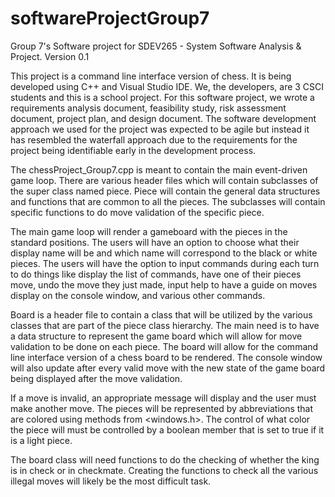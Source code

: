 # softwareProjectGroup7
Group 7's Software project for SDEV265 - System Software Analysis &amp; Project.
Version 0.1

This project is a command line interface version of chess.
It is being developed using C++ and Visual Studio IDE.
We, the developers, are 3 CSCI students and this is a school project.
For this software project, we wrote a requirements analysis document, feasibility study,
risk assessment document, project plan, and design document.
The software development approach we used for the project was expected to be agile but instead 
it has resembled the waterfall approach due to the requirements for the project 
being identifiable early in the development process. 

The chessProject_Group7.cpp is meant to contain the main event-driven game loop.
There are various header files which will contain subclasses of the super class named piece.
Piece will contain the general data structures and functions that are common to all the pieces.
The subclasses will contain specific functions to do move validation of the specific piece.

The main game loop will render a gameboard with the pieces in the standard positions.
The users will have an option to choose what their display name will be and which name 
will correspond to the black or white pieces.
The users will have the option to input commands during each turn to do things like display the
list of commands, have one of their pieces move, undo the move they just made, 
input help to have a guide on moves display on the console window, and various other commands.

Board is a header file to contain a class that will be utilized by the various classes 
that are part of the piece class hierarchy.
The main need is to have a data structure to represent the game board which will allow 
for move validation to be done on each piece. The board will allow for the command line
interface version of a chess board to be rendered. The console window will also update after
every valid move with the new state of the game board being displayed after the move validation.

If a move is invalid, an appropriate message will display and the user must make another move.
The pieces will be represented by abbreviations that are colored using methods from <windows.h>. 
The control of what color the piece will must be controlled by a boolean member 
that is set to true if it is a light piece.

The board class will need functions to do the checking of whether the king
is in check or in checkmate.
Creating the functions to check all the various illegal moves will likely
be the most difficult task.
